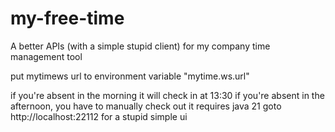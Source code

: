 # my-free-time

A better APIs (with a simple stupid client) for my company time management tool

put mytimews url to environment variable "mytime.ws.url"

if you're absent in the morning it will check in at 13:30
if you're absent in the afternoon, you have to manually check out
it requires java 21
goto http://localhost:22112 for a stupid simple ui
